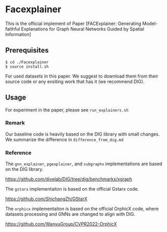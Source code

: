 <!-- #region -->
# Facexplainer
This is the official implement of Paper [FACExplainer: Generating Model-faithful Explanations for Graph Neural Networks Guided by Spatial Information]

## Prerequisites
```shell script
$ cd ./Facexplainer
$ source install.sh
``` 

For used datasets in this paper. We suggest to download them from their source code or any exsiting work that has it (we recommend DIG).

## Usage
For experiment in the paper, please see `run_explainers.sh`




### Remark
Our baseline code is heavily based on the DIG library with small changes. We summarize the difference in `difference_from_dig.md`

### Reference
The `gnn_explainer`, `pgexplainer`, and `subgraphx` implementations are based on the DIG library.

https://github.com/divelab/DIG/tree/dig/benchmarks/xgraph

The `gstarx` implementaiton is based on the official Gstarx code.

https://github.com/ShichangZh/GStarX

The `orphicx` implementaiton is based on the official OrphicX code, where datasets processing and GNNs are changed to align with DIG.

https://github.com/WanyuGroup/CVPR2022-OrphicX
<!-- #endregion -->
